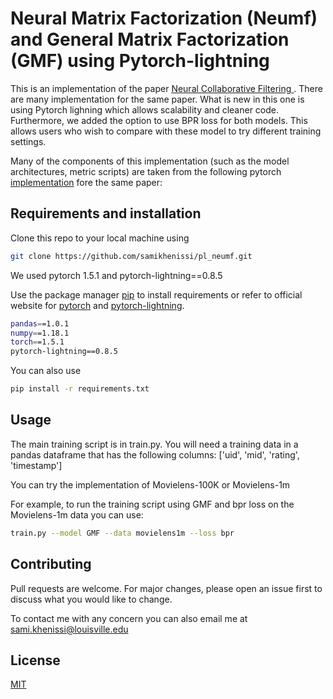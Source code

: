 # Neural Matrix Factorization (Neumf) and General Matrix Factorization (GMF) using Pytorch-lightning

This is an implementation of the paper [Neural Collaborative Filtering
](https://dl.acm.org/doi/10.1145/3038912.3052569). There are many implementation for the same paper. What is new in this one is using Pytorch lighning which allows scalability and cleaner code. Furthermore, we added the option to use BPR loss for both models. This allows users who wish to compare with these model to try different training settings.

Many of the components of this implementation (such as the model architectures, metric scripts) are taken from the following pytorch [implementation](https://github.com/yihong-chen/neural-collaborative-filtering) fore the same paper:



## Requirements and installation
Clone this repo to your local machine using 
```bash
git clone https://github.com/samikhenissi/pl_neumf.git
```


We used pytorch 1.5.1 and pytorch-lightning==0.8.5

Use the package manager [pip](https://pip.pypa.io/en/stable/) to install requirements or refer to official website for [pytorch](https://pytorch.org/) and [pytorch-lightning](https://github.com/PytorchLightning/pytorch-lightning).

```bash
pandas==1.0.1
numpy==1.18.1
torch==1.5.1
pytorch-lightning==0.8.5
```
You can also use  
```bash
pip install -r requirements.txt
```

## Usage

The main training script is in train.py. You will need a training data in a pandas dataframe that has the following columns:  ['uid', 'mid', 'rating', 'timestamp']

You can try the implementation of Movielens-100K or Movielens-1m

For example, to run the training script using GMF and bpr loss on the Movielens-1m data you can use:

```bash
train.py --model GMF --data movielens1m --loss bpr 
```

## Contributing
Pull requests are welcome. For major changes, please open an issue first to discuss what you would like to change.

To contact me with any concern you can also email me at sami.khenissi@louisville.edu
## License
[MIT](https://choosealicense.com/licenses/mit/)
